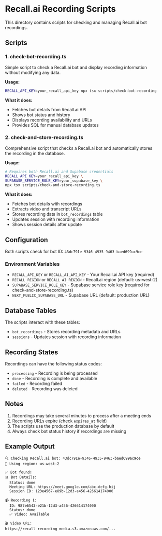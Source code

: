# Recall.ai Recording Scripts

This directory contains scripts for checking and managing Recall.ai bot recordings.

## Scripts

### 1. check-bot-recording.ts
Simple script to check a Recall.ai bot and display recording information without modifying any data.

**Usage:**
```bash
RECALL_API_KEY=your_recall_api_key npx tsx scripts/check-bot-recording.ts
```

**What it does:**
- Fetches bot details from Recall.ai API
- Shows bot status and history
- Displays recording availability and URLs
- Provides SQL for manual database updates

### 2. check-and-store-recording.ts
Comprehensive script that checks a Recall.ai bot and automatically stores the recording in the database.

**Usage:**
```bash
# Requires both Recall.ai and Supabase credentials
RECALL_API_KEY=your_recall_api_key \
SUPABASE_SERVICE_ROLE_KEY=your_supabase_key \
npx tsx scripts/check-and-store-recording.ts
```

**What it does:**
- Fetches bot details with recordings
- Extracts video and transcript URLs
- Stores recording data in `bot_recordings` table
- Updates session with recording information
- Shows session details after update

## Configuration

Both scripts check for bot ID: `43dc791e-9346-4935-9463-baed699ac9ce`

### Environment Variables

- `RECALL_API_KEY` or `RECALL_AI_API_KEY` - Your Recall.ai API key (required)
- `RECALL_REGION` or `RECALL_AI_REGION` - Recall.ai region (default: us-west-2)
- `SUPABASE_SERVICE_ROLE_KEY` - Supabase service role key (required for check-and-store-recording.ts)
- `NEXT_PUBLIC_SUPABASE_URL` - Supabase URL (default: production URL)

## Database Tables

The scripts interact with these tables:
- `bot_recordings` - Stores recording metadata and URLs
- `sessions` - Updates session with recording information

## Recording States

Recordings can have the following status codes:
- `processing` - Recording is being processed
- `done` - Recording is complete and available
- `failed` - Recording failed
- `deleted` - Recording was deleted

## Notes

1. Recordings may take several minutes to process after a meeting ends
2. Recording URLs expire (check `expires_at` field)
3. The scripts use the production database by default
4. Always check bot status history if recordings are missing

## Example Output

```
🔍 Checking Recall.ai bot: 43dc791e-9346-4935-9463-baed699ac9ce
📡 Using region: us-west-2

✅ Bot found!
📊 Bot Details:
  Status: done
  Meeting URL: https://meet.google.com/abc-defg-hij
  Session ID: 123e4567-e89b-12d3-a456-426614174000

📹 Recording 1:
  ID: 987e6543-e21b-12d3-a456-426614174000
  Status: done
  ✅ Video: Available

🎬 Video URL:
https://recall-recording-media.s3.amazonaws.com/...
```